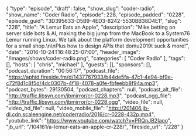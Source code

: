 {
  "type": "episode",
  "draft": false,
  "show_slug": "coder-radio",
  "show_name": "Coder Radio",
  "episode": 228,
  "episode_padded": "0228",
  "episode_guid": "3D395633-D5B9-4ED3-8242-5530BB38D4E1",
  "slug": "228",
  "title": "A Lemur Eats an Apple",
  "description": "Mike betting on server side bots & AI, making the big jump from the MacBook to a System76 Lemur running Linux. We talk about the platform development opportunities for a small shop.\n\nPlus how to design APIs that don\u2019t suck & more!",
  "date": "2016-10-24T16:48:25-07:00",
  "header_image": "/images/shows/coder-radio.png",
  "categories": [
    "Coder Radio"
  ],
  "tags": [],
  "hosts": [
    "chris",
    "michael"
  ],
  "guests": [],
  "sponsors": [],
  "podcast_duration": "00:56:17",
  "podcast_file": "https://aphid.fireside.fm/d/1437767933/b44de5fa-47c1-4e94-bf9e-c72f8d1c8f5d/4dc0307b-4f18-4078-a0fe-fbfeebb8f94a.mp3",
  "podcast_bytes": 29130504,
  "podcast_chapters": null,
  "podcast_alt_file": "http://traffic.libsyn.com/jbmirror/cr-0228.mp3",
  "podcast_ogg_file": "http://traffic.libsyn.com/jbmirror/cr-0228.ogg",
  "video_file": null,
  "video_hd_file": null,
  "video_mobile_file": "http://201406.jb-dl.cdn.scaleengine.net/coderradio/2016/cr-0228-432p.mp4",
  "youtube_link": "https://www.youtube.com/watch?v=PRQnJB2Iaoo",
  "jb_url": "/104161/a-lemur-eats-an-apple-cr-228/",
  "fireside_url": "/228"
}

